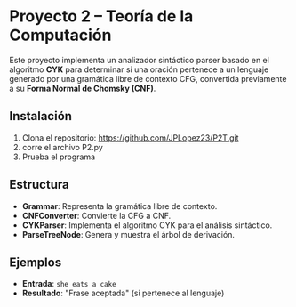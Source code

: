# Proyecto 2 – Teoría de la Computación

Este proyecto implementa un analizador sintáctico parser basado en el algoritmo **CYK** para determinar si una oración pertenece a un lenguaje generado por una gramática libre de contexto CFG, convertida previamente a su **Forma Normal de Chomsky (CNF)**.


## Instalación

1. Clona el repositorio: https://github.com/JPLopez23/P2T.git
2. corre el archivo P2.py
3. Prueba el programa

## Estructura

* **Grammar**: Representa la gramática libre de contexto.
* **CNFConverter**: Convierte la CFG a CNF.
* **CYKParser**: Implementa el algoritmo CYK para el análisis sintáctico.
* **ParseTreeNode**: Genera y muestra el árbol de derivación.

## Ejemplos

* **Entrada**: `she eats a cake`
* **Resultado**: "Frase aceptada" (si pertenece al lenguaje)

